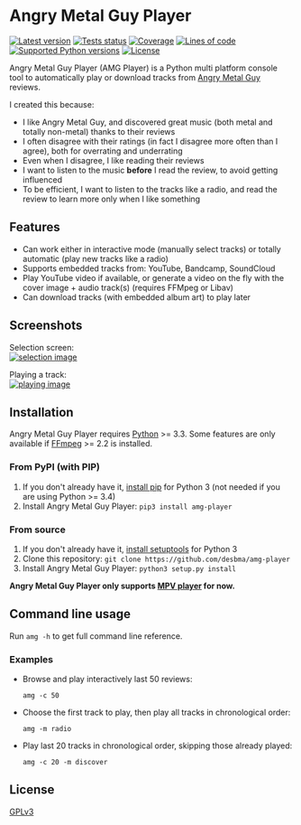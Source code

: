 Angry Metal Guy Player
======================

[![Latest version](https://img.shields.io/pypi/v/amg-player.svg?style=flat)](https://pypi.python.org/pypi/amg-player/)
[![Tests status](https://img.shields.io/travis/desbma/amg-player/master.svg?label=tests&style=flat)](https://travis-ci.org/desbma/amg-player)
[![Coverage](https://img.shields.io/coveralls/desbma/amg-player/master.svg?style=flat)](https://coveralls.io/github/desbma/amg-player?branch=master)
[![Lines of code](https://tokei.rs/b1/github/desbma/amg-player)](https://github.com/desbma/amg-player)
[![Supported Python versions](https://img.shields.io/pypi/pyversions/amg-player.svg?style=flat)](https://pypi.python.org/pypi/amg-player/)
[![License](https://img.shields.io/github/license/desbma/amg-player.svg?style=flat)](https://pypi.python.org/pypi/amg/)

Angry Metal Guy Player (AMG Player) is a Python multi platform console tool to automatically play or download tracks from [Angry Metal Guy](https://www.angrymetalguy.com/) reviews.

I created this because:  

* I like Angry Metal Guy, and discovered great music (both metal and totally non-metal) thanks to their reviews
* I often disagree with their ratings (in fact I disagree more often than I agree), both for overrating and underrating
* Even when I disagree, I like reading their reviews
* I want to listen to the music **before** I read the review, to avoid getting influenced
* To be efficient, I want to listen to the tracks like a radio, and read the review to learn more only when I like something


## Features

* Can work either in interactive mode (manually select tracks) or totally automatic (play new tracks like a radio)
* Supports embedded tracks from: YouTube, Bandcamp, SoundCloud
* Play YouTube video if available, or generate a video on the fly with the cover image + audio track(s) (requires FFMpeg or Libav)
* Can download tracks (with embedded album art) to play later


## Screenshots

Selection screen:  
[![selection image](https://i.imgur.com/Ijrjd0Am.png)](https://i.imgur.com/Ijrjd0A.png)

Playing a track:  
[![playing image](https://i.imgur.com/pXUScj2m.png)](https://i.imgur.com/pXUScj2.png)


## Installation

Angry Metal Guy Player requires [Python](https://www.python.org/downloads/) >= 3.3.
Some features are only available if [FFmpeg](https://ffmpeg.org/download.html) >= 2.2 is installed.

### From PyPI (with PIP)

1. If you don't already have it, [install pip](http://www.pip-installer.org/en/latest/installing.html) for Python 3 (not needed if you are using Python >= 3.4)
2. Install Angry Metal Guy Player: `pip3 install amg-player`

### From source

1. If you don't already have it, [install setuptools](https://pypi.python.org/pypi/setuptools#installation-instructions) for Python 3
2. Clone this repository: `git clone https://github.com/desbma/amg-player`
3. Install Angry Metal Guy Player: `python3 setup.py install`

**Angry Metal Guy Player only supports [MPV player](https://mpv.io/) for now.**


## Command line usage

Run `amg -h` to get full command line reference.

### Examples

* Browse and play interactively last 50 reviews:

    `amg -c 50`

* Choose the first track to play, then play all tracks in chronological order:

    `amg -m radio`

* Play last 20 tracks in chronological order, skipping those already played:

    `amg -c 20 -m discover`


## License

[GPLv3](https://www.gnu.org/licenses/gpl-3.0-standalone.html)

